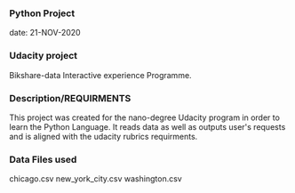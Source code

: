  
### Python Project
date: 21-NOV-2020

### Udacity project
Bikshare-data Interactive experience Programme.

### Description/REQUIRMENTS
This project was created for the nano-degree Udacity program in order to learn the Python Language. It reads data as well as outputs user's requests and is aligned with the udacity rubrics requirments.

### Data Files used
chicago.csv
new_york_city.csv
washington.csv
